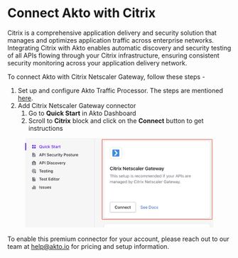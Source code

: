 # Connect Akto with Citrix

Citrix is a comprehensive application delivery and security solution that manages and optimizes application traffic across enterprise networks. Integrating Citrix with Akto enables automatic discovery and security testing of all APIs flowing through your Citrix infrastructure, ensuring consistent security monitoring across your application delivery network.

To connect Akto with Citrix Netscaler Gateway, follow these steps -

1. Set up and configure Akto Traffic Processor. The steps are mentioned [here](https://docs.akto.io/getting-started/traffic-processor/hybrid-saas).
2. Add Citrix Netscaler Gateway connector
   1. Go to **Quick Start** in Akto Dashboard
   2. Scroll to **Citrix** block and click on the **Connect** button to get instructions

<figure><img src="../../.gitbook/assets/image (6) (1).png" alt=""><figcaption></figcaption></figure>

To enable this premium connector for your account, please reach out to our team at [help@akto.io](mailto:help@akto.io) for pricing and setup information.
